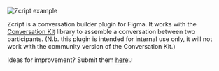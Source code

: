 ![Zcript example](https://github.com/gsysko/Zcript/blob/a297a3c859091adb4588a9da93ecdaa5f2ceaf8d/example.gif)

Zcript is a conversation builder plugin for Figma. It works with the [Conversation Kit](https://www.figma.com/community/file/1121821259789181229) library to assemble a conversation between two participants. (N.b. this plugin is intended for internal use only, it will not work with the community version of the Conversation Kit.)

Ideas for improvement? Submit them [here](https://github.com/gsysko/Zcript/issues/new)💡
